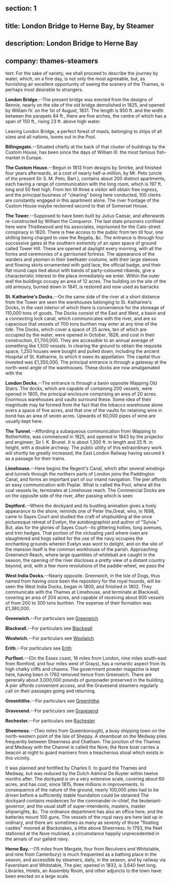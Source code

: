 section: 1
----
title: London Bridge to Herne Bay, by Steamer
----
description: London Bridge to Herne Bay
----
company: thames-steamers
----
text: For the sake of variety, we shall proceed to describe the journey by water, which, on a fine day, is not only the most agreeable, but, as furnishing air excellent opportunity of seeing the scenery of the Thames, is perhaps most desirable to strangers.

<span id="london-bridge">**London Bridge.**</span>--The present bridge was erected from the designs of Rennie, nearly on the site of the old bridge demolished in 1825, and opened by William IV. on the 1st of August, 1831. The length is 950 ft. and the width between the parapets 84 ft., there are five arches, the centre of which has a span of 150 ft., rising 23 ft. above high water.

Leaving London Bridge, a perfect forest of masts, belonging to ships of all sizes and all nations, looms out in the Pool.

<span id="billingsgate">**Billingsgate.**</span>--Situated chiefly at the back of that cluster of buildings by the Custom House, has been since the days of William III. the most famous fish-market in Europe.

<span id="the-custom-house">**The Custom House.**</span>--Begun in 1813 from designs by Smirke, and finished four years afterwards, at a cost of nearly half-a-million, by Mr. Peto (uncle of the present Sir S. M. Peto, Bart.), contains about 200 distinct apartments, each having a range of communication with the long room, which is 197 ft. long and 50 feet high. From ten till three a visitor will obtain free ingress, and the principal business of "clearing" being here conducted, 100 clerks are constantly engaged in this apartment alone. The river frontage of the Custom House maybe reckoned second to that of Somerset House.

<span id="the-tower">**The Tower.**</span>--Supposed to have been built by Julius Caesar, and afterwards re-constructed by William the Conqueror. The last state prisoners confined here were Thistlewood and his associates, imprisoned for the Cato-street conspiracy in 1820. There is free access to the public from ten till four, one shilling being charged to view the Regalia, &c. The entrance is through four successive gates at the southern extremity of an open space of ground called Tower Hill. These are opened at daylight every morning, with all the forms and ceremonies of a garrisoned fortress. The appearance of the warders and yeomen in their beefeater costume, with their large sleeves and flowing skirts ornamented with gold lace, the official badge, and their flat round caps tied about with bands of party-coloured ribands, give a characteristic interest to the place immediately we enter. Within the outer wall the buildings occupy an area of 12 acres. The building on the site of the old armoury, burned down in 1841, is restored and now used as barracks

<span id="st-katerines-dock">**St. Katharine's Docks.**</span>--On the same side of the river at a short distance from the Tower are seen the warehouses belonging to St. Katharine's Docks, in the vast interior of which there is convenience for the storeage of 110,000 tons of goods. The Docks consist of the East and West, a basin and a connecting lock canal, which communicates with the river, and are so capacious that vessels of 700 tons burthen may enter at any time of the tide. The Docks, which cover a space of 25 acres, ten of which are occupied by the water, were opened in October, 1828, and cost in their construction, £1,700,000. They are accessible to an annual average of something like 1,500 vessels. In clearing the ground to obtain the requisite space, 1,250 houses were bought and pulled down, including the ancient Hospital of St. Katharine, to which it owes its appellation. The capital thus invested was £1,350,000. The principal entrance is through a gateway at the north-west angle of the warehouses. These docks are now amalgamated with the

<span id="london-docks">**London Docks.**</span>--The entrance is through a basin opposite Wapping Old Stairs. The docks, which are capable of containing 200 vessels, were opened in 1805, the principal enclosure comprising an area of 20 acres. Enormous warehouses and vaults surround these. Some idea of their magnitude may be formed from the fact that the tobacco warehouse alone overs a space of five acres, and that one of the vaults for retaining wine in bond has an area of seven acres. Upwards of 60,000 pipes of wine are usually kept here.

<span id="the-tunnel">**The Tunnel.**</span>--Affording a subaqueous communication from Wapping to Rotherhithe, was commenced in 1825, and opened in 1843 by the projector and engineer, Sir I. K. Brunel. It is about 1,300 ft. in length and 25 ft. in height, with a double archway. The public utility of this extraordinary work will shortly be greatly increased, the East London Railway having secured it as a passage for their trains.

<span id="limehouse">**Limehouse.**</span>--Here begins the Regent's Canal, which after several windings and tunnels through the northern parts of London joins the Paddington Canal, and forms an important part of our inland navigation. The pier affords an easy communication with Poplar. What is called the Pool, where all the coal vessels lie, terminates at Limehouse reach. The Commercial Docks are on the opposite side of the river, after passing which is seen

<span id="deptford">**Deptford.**</span>--Where the dockyard and its bustling animation gives a lively appearance to the shore, reminds one of Peter the,Great, who, in 1698, came to Sayes Court and studied the craft of shipbuilding at the once picturesque retreat of Evelyn, the autobiographist and author of "Sylvia." But, alas for the glories of Sayes Court--its glittering hollies, long avenues, and trim hedges. That portion of the victualing yard where oxen are slaughtered and hogs salted for the use of the navy occupies the enchanting grounds wherein Evelyn was wont to delight, and on the site of the mansion itself is the common workhouse of the parish. Approaching Greenwich Reach, where large quantities of whitebait are caught in the season, the opening of the river discloses a pretty view of a distant country beyond, and, with a few more revolutions of the paddle-wheel, we pass the

<span id="west-india-docks">**West India Docks.**</span>--Nearly opposite. Greenwich, in the Isle of Dogs, thus named from having once been the repository for the royal hounds, will be seen the West India Docks, began in 1800, and finished in 1802. They communicate with the Thames at Limehouse, and terminate at Blackwall, covering an area of 204 acres, and capable of receiving about 600 vessels of from 200 to 300 tons burthen. The expense of their formation was £1,380,000.

<span id="greenwich">**Greenwich.**</span>--For particulars see [Greenwich](/stations/greenwich)

<span id="blackwall">**Blackwall.**</span>--For particulars see [Blackwall](/stations/blackwall)

<span id="woolwich">**Woolwich.**</span>--For particulars see [Woolwich](/stations/woolwich)

<span id="erith">**Erith.**</span>--For particulars see [Erith](/stations/erith)

<span id="purfleet">**Purfleet.**</span>--(On the Essex coast, 16 miles from London, nine miles south-east from Romford, and four miles west of Grays), has a romantic aspect from its high chalky cliffs and chasms. The government powder magazine is kept here, having been in 1762 removed hence from Greenwich. There are generally about 3,000,000 pounds of gunpowder preserved in the building. A pier affords convenient access, and the Gravesend steamers regularly call on their passages going and returning.

<span id="greenhithe">**Greenhithe.**</span>--For particulars see [Greenhithe](/stations/greenhithe)

<span id="gravesend">**Gravesend.**</span>--For particulars see [Gravesend](/stations/gravesend)

<span id="rochester">**Rochester.**</span>--For particulars see [Rochester](/stations/rochester)

<span id="sheerness">**Sheerness.**</span>--(Two miles from Queenborough), a busy shipping town on the north-western point of the Isle of Sheppy. A steamboat on the Medway plies frequently between Sheerness and Chatham. The junction of the Thames and Medway with the Channel is called the Nore; the Nore boat carries a beacon at night to guard mariners from a treacherous shoal which exists in this vicinity.

It was planned and fortified by Charles II. to guard the Thames and Medway, but was reduced by the Dutch Admiral De Ruyter within twelve months after. The dockyard is on a very extensive scale, covering about 60 acres, and has cost, since 1815, three millions in improvements. In consequence of the nature of the ground, nearly 100,000 piles had to be driven before a sufficiently stable foundation could be obtained The dockyard contains residences for the commander-in-chief, the lieutenant-governor, and the usual staff of super-intendents, masters, master shipwrights, &c. The ordnance department has also an office here, and the batteries mount 100 guns. The vessels of the royal navy are here laid up in ordinary, and there arc sometimes as many as seventy of those "floating castles" moored at Blackstakes, a little above Sheerness. In 1793, the fleet stationed at the Nore mutinied, a circumstance happily unprecedented in the annals of our gallant navy.

<span id="herne-bay">**Herne Bay.**</span>--(15 miles from Margate, four from Reculvers and Whitstable, and nine from Canterbury) is much frequented as a bathing place in the season, and accessible by steamers, daily, in the season, and by railway via Faversham and Whitstable, The pier, opened in 1833, is 3,640 feet long. Libraries, Hotels, an Assembly Room, and other adjuncts to the town have been erected on a large scale.
